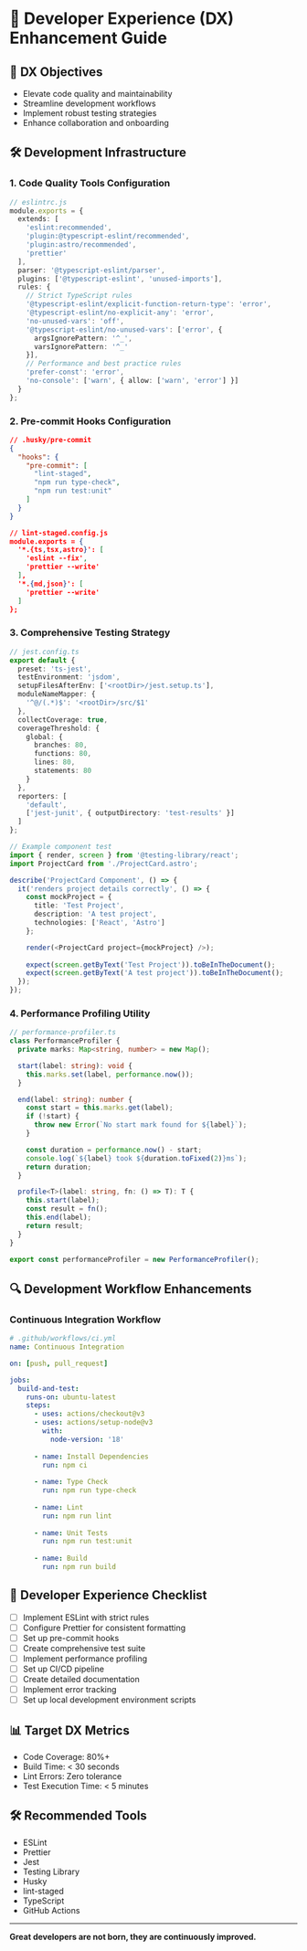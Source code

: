 # 🚀 Developer Experience (DX) Enhancement Guide

## 🎯 DX Objectives
- Elevate code quality and maintainability
- Streamline development workflows
- Implement robust testing strategies
- Enhance collaboration and onboarding

## 🛠 Development Infrastructure

### 1. Code Quality Tools Configuration
```typescript
// eslintrc.js
module.exports = {
  extends: [
    'eslint:recommended',
    'plugin:@typescript-eslint/recommended',
    'plugin:astro/recommended',
    'prettier'
  ],
  parser: '@typescript-eslint/parser',
  plugins: ['@typescript-eslint', 'unused-imports'],
  rules: {
    // Strict TypeScript rules
    '@typescript-eslint/explicit-function-return-type': 'error',
    '@typescript-eslint/no-explicit-any': 'error',
    'no-unused-vars': 'off',
    '@typescript-eslint/no-unused-vars': ['error', { 
      argsIgnorePattern: '^_',
      varsIgnorePattern: '^_'
    }],
    // Performance and best practice rules
    'prefer-const': 'error',
    'no-console': ['warn', { allow: ['warn', 'error'] }]
  }
};
```

### 2. Pre-commit Hooks Configuration
```json
// .husky/pre-commit
{
  "hooks": {
    "pre-commit": [
      "lint-staged",
      "npm run type-check",
      "npm run test:unit"
    ]
  }
}

// lint-staged.config.js
module.exports = {
  '*.{ts,tsx,astro}': [
    'eslint --fix',
    'prettier --write'
  ],
  '*.{md,json}': [
    'prettier --write'
  ]
};
```

### 3. Comprehensive Testing Strategy
```typescript
// jest.config.ts
export default {
  preset: 'ts-jest',
  testEnvironment: 'jsdom',
  setupFilesAfterEnv: ['<rootDir>/jest.setup.ts'],
  moduleNameMapper: {
    '^@/(.*)$': '<rootDir>/src/$1'
  },
  collectCoverage: true,
  coverageThreshold: {
    global: {
      branches: 80,
      functions: 80,
      lines: 80,
      statements: 80
    }
  },
  reporters: [
    'default',
    ['jest-junit', { outputDirectory: 'test-results' }]
  ]
};

// Example component test
import { render, screen } from '@testing-library/react';
import ProjectCard from './ProjectCard.astro';

describe('ProjectCard Component', () => {
  it('renders project details correctly', () => {
    const mockProject = {
      title: 'Test Project',
      description: 'A test project',
      technologies: ['React', 'Astro']
    };

    render(<ProjectCard project={mockProject} />);
    
    expect(screen.getByText('Test Project')).toBeInTheDocument();
    expect(screen.getByText('A test project')).toBeInTheDocument();
  });
});
```

### 4. Performance Profiling Utility
```typescript
// performance-profiler.ts
class PerformanceProfiler {
  private marks: Map<string, number> = new Map();

  start(label: string): void {
    this.marks.set(label, performance.now());
  }

  end(label: string): number {
    const start = this.marks.get(label);
    if (!start) {
      throw new Error(`No start mark found for ${label}`);
    }

    const duration = performance.now() - start;
    console.log(`${label} took ${duration.toFixed(2)}ms`);
    return duration;
  }

  profile<T>(label: string, fn: () => T): T {
    this.start(label);
    const result = fn();
    this.end(label);
    return result;
  }
}

export const performanceProfiler = new PerformanceProfiler();
```

## 🔍 Development Workflow Enhancements

### Continuous Integration Workflow
```yaml
# .github/workflows/ci.yml
name: Continuous Integration

on: [push, pull_request]

jobs:
  build-and-test:
    runs-on: ubuntu-latest
    steps:
      - uses: actions/checkout@v3
      - uses: actions/setup-node@v3
        with:
          node-version: '18'
      
      - name: Install Dependencies
        run: npm ci
      
      - name: Type Check
        run: npm run type-check
      
      - name: Lint
        run: npm run lint
      
      - name: Unit Tests
        run: npm run test:unit
      
      - name: Build
        run: npm run build
```

## 🚦 Developer Experience Checklist
- [ ] Implement ESLint with strict rules
- [ ] Configure Prettier for consistent formatting
- [ ] Set up pre-commit hooks
- [ ] Create comprehensive test suite
- [ ] Implement performance profiling
- [ ] Set up CI/CD pipeline
- [ ] Create detailed documentation
- [ ] Implement error tracking
- [ ] Set up local development environment scripts

## 📊 Target DX Metrics
- Code Coverage: 80%+
- Build Time: < 30 seconds
- Lint Errors: Zero tolerance
- Test Execution Time: < 5 minutes

## 🛠 Recommended Tools
- ESLint
- Prettier
- Jest
- Testing Library
- Husky
- lint-staged
- TypeScript
- GitHub Actions

---

**Great developers are not born, they are continuously improved.**
